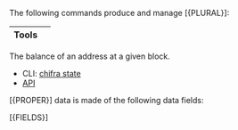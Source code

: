 <!-- markdownlint-disable MD033 MD036 MD041 -->
The following commands produce and manage [{PLURAL}]:

| Tools |     |
| ----- | --- |

The balance of an address at a given block.

* CLI: [chifra state](/docs/chifra/chainstate/#chifra-state)
* [API](/api#operation/chainstate-state)

[{PROPER}] data is made of the following data fields:

[{FIELDS}]
